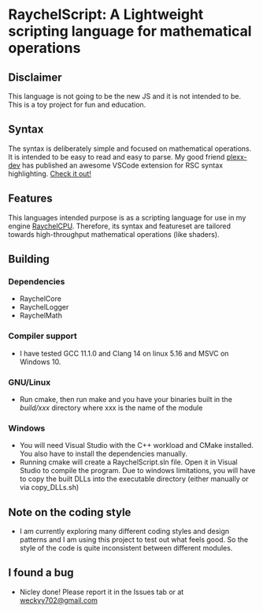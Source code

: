 # RaychelScript: A Lightweight scripting language for mathematical operations

## Disclaimer

This language is not going to be the new JS and it is not intended to be. This is a toy project for fun and education.

## Syntax

The syntax is deliberately simple and focused on mathematical operations. It is intended to be easy to read and easy to parse.
My good friend [plexx-dev](https://github.com/plexx-dev) has published an awesome VSCode extension for RSC syntax highlighting. [Check it out!](https://github.com/plexx-dev/rsc-syntax-highlighting)

## Features

This languages intended purpose is as a scripting language for use in my engine [RaychelCPU](https://github.com/Weckyy702/RaychelCPU). Therefore, its syntax and featureset are tailored towards high-throughput mathematical operations (like shaders).

## Building

### Dependencies

- RaychelCore
- RaychelLogger
- RaychelMath

### Compiler support

- I have tested GCC 11.1.0 and Clang 14 on linux 5.16 and MSVC on Windows 10.

### GNU/Linux

- Run cmake, then run make and you have your binaries built in the *build/xxx* directory where xxx is the name of the module

### Windows

- You will need Visual Studio with the C++ workload and CMake installed. You also have to install the dependencies manually.
- Running cmake will create a RaychelScript.sln file. Open it in Visual Studio to compile the program. Due to windows limitations, you will have
    to copy the built DLLs into the executable directory (either manually or via copy_DLLs.sh)

## Note on the coding style

- I am currently exploring many different coding styles and design patterns and I am using this project to test out what feels good. So the style of the code is quite inconsistent between different modules.

## I found a bug

- Nicley done!
Please report it in the Issues tab or at weckyy702@gmail.com
